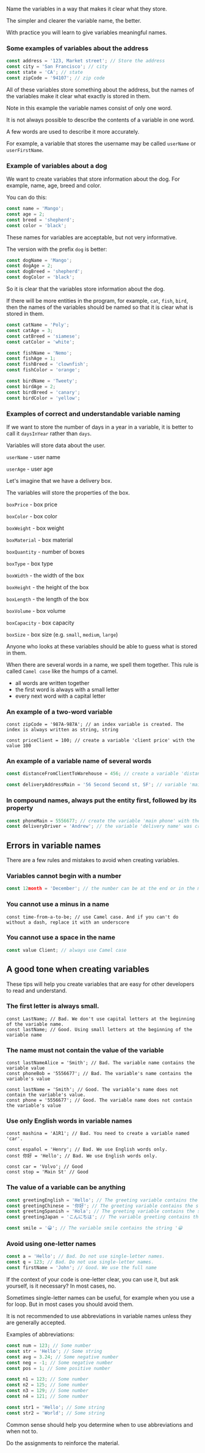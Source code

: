 Name the variables in a way that makes it clear what they store.

The simpler and clearer the variable name, the better.

With practice you will learn to give variables meaningful names.

### Some examples of variables about the address

```javascript
const address = '123, Market street'; // Store the address
const city = 'San Francisco'; // city
const state = 'CA'; // state
const zipCode = '94107'; // zip code
```

All of these variables store something about the address, but the names of the variables make it clear what exactly is stored in them.

Note in this example the variable names consist of only one word.

It is not always possible to describe the contents of a variable in one word.

A few words are used to describe it more accurately.

For example, a variable that stores the username may be called `userName` or `userFirstName`.

### Example of variables about a dog

We want to create variables that store information about the dog. For example, name, age, breed and color.

You can do this:

```javascript
const name = 'Mango';
const age = 2;
const breed = 'shepherd';
const color = 'black';
```

These names for variables are acceptable, but not very informative.

The version with the prefix `dog` is better:

```javascript
const dogName = 'Mango';
const dogAge = 2;
const dogBreed = 'shepherd';
const dogColor = 'black';
```

So it is clear that the variables store information about the dog.

If there will be more entities in the program, for example, `cat`, `fish`, `bird`, then the names of the variables should be named so that it is clear what is stored in them.

```javascript
const catName = 'Poly';
const catAge = 3;
const catBreed = 'siamese';
const catColor = 'white';

const fishName = 'Nemo';
const fishAge = 1;
const fishBreed = 'clownfish';
const fishColor = 'orange';

const birdName = 'Tweety';
const birdAge = 2;
const birdBreed = 'canary';
const birdColor = 'yellow';
```

### Examples of correct and understandable variable naming

If we want to store the number of days in a year in a variable, it is better to call it `daysInYear` rather than `days`.

Variables will store data about the user.

`userName` - user name

`userAge` - user age

Let's imagine that we have a delivery box.

The variables will store the properties of the box.

`boxPrice` - box price

`boxColor` - box color

`boxWeight` - box weight

`boxMaterial` - box material

`boxQuantity` - number of boxes

`boxType` - box type

`boxWidth` - the width of the box

`boxHeight` - the height of the box

`boxLength` - the length of the box

`boxVolume` - box volume

`boxCapacity` - box capacity

`boxSize` - box size (e.g. `small`, `medium`, `large`)

Anyone who looks at these variables should be able to guess what is stored in them.

When there are several words in a name, we spell them together. This rule is called `Camel case` like the humps of a camel.

* all words are written together
* the first word is always with a small letter
* every next word with a capital letter

### An example of a two-word variable

```javascript.
const zipCode = '987A-987A'; // an index variable is created. The index is always written as string, string

const priceClient = 100; // create a variable 'client price' with the value 100
```

### An example of a variable name of several words

```javascript
const distanceFromClientToWarehouse = 456; // create a variable 'distance from customer to warehouse' with value 456

const deliveryAddressMain = '56 Second Second st, SF'; // variable 'main delivery address' was created. Assigned value
```

### In compound names, always put the entity first, followed by its property

```javascript
const phoneMain = 5556677; // create the variable 'main phone' with the value 5556677
const deliveryDriver = 'Andrew'; // the variable 'delivery name' was created with the value 'Andrew'. Delivery is the main entity here
```

## Errors in variable names

There are a few rules and mistakes to avoid when creating variables.

### Variables cannot begin with a number

```javascript
const 12month = 'December'; // the number can be at the end or in the middle
```

### You cannot use a minus in a name

```javascript.
const time-from-a-to-be; // use Camel case. And if you can't do without a dash, replace it with an underscore 
```

### You cannot use a space in the name

```javascript
const value Client; // always use Camel case
```

## A good tone when creating variables

These tips will help you create variables that are easy for other developers to read and understand.

### The first letter is always small.

```javascript.
const LastName; // Bad. We don't use capital letters at the beginning of the variable name.
const lastName; // Good. Using small letters at the beginning of the variable name
```

### The name must not contain the value of the variable

```javascript.
const lastNameAlice = 'Smith'; // Bad. The variable name contains the variable value
const phoneBob = '5556677'; // Bad. The variable's name contains the variable's value

const lastName = 'Smith'; // Good. The variable's name does not contain the variable's value.
const phone = '5556677'; // Good. The variable name does not contain the variable's value
```

### Use only English words in variable names

```javascript.
const mashina = 'A1R1'; // Bad. You need to create a variable named 'car'.

const español = 'Henry'; // Bad. We use English words only.
const 你好 = 'Hello'; // Bad. We use English words only.

const car = 'Volvo'; // Good
const stop = 'Main St' // Good
```

### The value of a variable can be anything

```javascript
const greetingEnglish = 'Hello'; // The greeting variable contains the string 'Hello'
const greetingChinese = '你好'; // The greeting variable contains the string '你好'
const greetingSpanish = 'Hola'; // The greeting variable contains the string 'Hola'
const greetingJapan = 'こんにちは'; // The variable greeting contains the string 'こんにちは'

const smile = '😀'; // The variable smile contains the string '😀
```

### Avoid using one-letter names

```javascript
const a = 'Hello'; // Bad. Do not use single-letter names.
const q = 123; // Bad. Do not use single-letter names.
const firstName = 'John'; // Good. We use the full name
```

If the context of your code is one-letter clear, you can use it, but ask yourself, is it necessary? In most cases, no.

Sometimes single-letter names can be useful, for example when you use a for loop. But in most cases you should avoid them.

It is not recommended to use abbreviations in variable names unless they are generally accepted.

Examples of abbreviations:

```javascript
const num = 123; // Some number
const str = 'Hello'; // Some string
const avg = 3.24; // Some negative number
const neg = -1; // Some negative number
const pos = 1; // Some positive number

const n1 = 123; // Some number
const n2 = 125; // Some number
const n3 = 129; // Some number
const n4 = 121; // Some number

const str1 = 'Hello'; // Some string
const str2 = 'World'; // Some string
```

Common sense should help you determine when to use abbreviations and when not to.

Do the assignments to reinforce the material.
